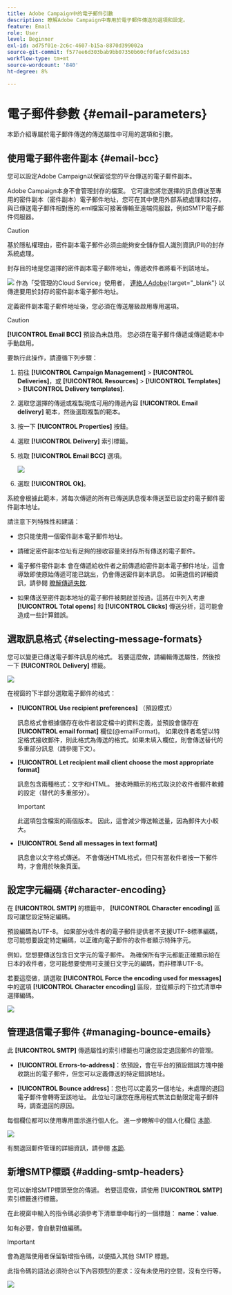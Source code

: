 ```yaml
---
title: Adobe Campaign中的電子郵件引數
description: 瞭解Adobe Campaign中專用於電子郵件傳送的選項和設定。
feature: Email
role: User
level: Beginner
exl-id: ad75f01e-2c6c-4607-b15a-8870d399002a
source-git-commit: f577ee6d303bab9bb07350b60cf0fa6fc9d3a163
workflow-type: tm+mt
source-wordcount: '840'
ht-degree: 8%

---
```


# 電子郵件參數 {#email-parameters}

本節介紹專屬於電子郵件傳送的傳送屬性中可用的選項和引數。

## 使用電子郵件密件副本 {#email-bcc}

<!--
>[!NOTE]
>
>This capability is available starting Campaign v8.3. To check your version, refer to [this section](../start/compatibility-matrix.md#how-to-check-your-campaign-version-and-buildversion)-->

您可以設定Adobe Campaign以保留從您的平台傳送的電子郵件副本。

Adobe Campaign本身不會管理封存的檔案。 它可讓您將您選擇的訊息傳送至專用的密件副本（密件副本）電子郵件地址，您可在其中使用外部系統處理和封存。 與已傳送電子郵件相對應的.eml檔案可接著傳輸至遠端伺服器，例如SMTP電子郵件伺服器。

>[!CAUTION]
>
>基於隱私權理由，密件副本電子郵件必須由能夠安全儲存個人識別資訊(PII)的封存系統處理。

封存目的地是您選擇的密件副本電子郵件地址，傳遞收件者將看不到該地址。

![](../assets/do-not-localize/speech.png)  作為「受管理的Cloud Service」使用者， [連絡人Adobe](../start/campaign-faq.md#support){target="_blank"} 以傳達要用於封存的密件副本電子郵件地址。

定義密件副本電子郵件地址後，您必須在傳送層級啟用專用選項。

>[!CAUTION]
>
>**[!UICONTROL Email BCC]** 預設為未啟用。 您必須在電子郵件傳遞或傳遞範本中手動啟用。

要執行此操作，請遵循下列步驟：

1. 前往 **[!UICONTROL Campaign Management]** > **[!UICONTROL Deliveries]**，或 **[!UICONTROL Resources]** > **[!UICONTROL Templates]** > **[!UICONTROL Delivery templates]**.
1. 選取您選擇的傳遞或複製現成可用的傳遞內容 **[!UICONTROL Email delivery]** 範本，然後選取複製的範本。
1. 按一下 **[!UICONTROL Properties]** 按鈕。
1. 選取 **[!UICONTROL Delivery]** 索引標籤。
1. 核取 **[!UICONTROL Email BCC]** 選項。

   ![](assets/email-bcc.png)

1. 選取 **[!UICONTROL Ok]**。

系統會根據此範本，將每次傳遞的所有已傳送訊息復本傳送至已設定的電子郵件密件副本地址。

請注意下列特殊性和建議：

* 您只能使用一個密件副本電子郵件地址。

* 請確定密件副本位址有足夠的接收容量來封存所有傳送的電子郵件。

* 電子郵件密件副本 <!--with Enhanced MTA--> 會在傳遞給收件者之前傳遞給密件副本電子郵件地址，這會導致即使原始傳遞可能已跳出，仍會傳送密件副本訊息。 如需退信的詳細資訊，請參閱 [瞭解傳遞失敗](delivery-failures.md).

* 如果傳送至密件副本地址的電子郵件被開啟並按過，這將在中列入考慮 **[!UICONTROL Total opens]** 和 **[!UICONTROL Clicks]** 傳送分析，這可能會造成一些計算錯誤。

<!--Only successfully sent emails are taken in account, bounces are not.-->

## 選取訊息格式 {#selecting-message-formats}

您可以變更已傳送電子郵件訊息的格式。 若要這麼做，請編輯傳送屬性，然後按一下 **[!UICONTROL Delivery]** 標籤。

![](assets/email-message-format.png)

在視窗的下半部分選取電子郵件的格式：

* **[!UICONTROL Use recipient preferences]** （預設模式）

  訊息格式會根據儲存在收件者設定檔中的資料定義，並預設會儲存在 **[!UICONTROL email format]** 欄位(@emailFormat)。 如果收件者希望以特定格式接收郵件，則此格式為傳送的格式。如果未填入欄位，則會傳送替代的多重部分訊息（請參閱下文）。

* **[!UICONTROL Let recipient mail client choose the most appropriate format]**

  訊息包含兩種格式：文字和HTML。 接收時顯示的格式取決於收件者郵件軟體的設定（替代的多重部分）。

  >[!IMPORTANT]
  >
  >此選項包含檔案的兩個版本。 因此，這會減少傳送輸送量，因為郵件大小較大。

* **[!UICONTROL Send all messages in text format]**

  訊息會以文字格式傳送。 不會傳送HTML格式，但只有當收件者按一下郵件時，才會用於映象頁面。

<!--
>[!NOTE]
>
>For more on defining the email content, see [this section]().-->

## 設定字元編碼 {#character-encoding}

在 **[!UICONTROL SMTP]** 的標籤中， **[!UICONTROL Character encoding]** 區段可讓您設定特定編碼。

預設編碼為UTF-8。 如果部分收件者的電子郵件提供者不支援UTF-8標準編碼，您可能想要設定特定編碼，以正確向電子郵件的收件者顯示特殊字元。

例如，您想要傳送包含日文字元的電子郵件。 為確保所有字元都能正確顯示給在日本的收件者，您可能想要使用可支援日文字元的編碼，而非標準UTF-8。

若要這麼做，請選取 **[!UICONTROL Force the encoding used for messages]** 中的選項 **[!UICONTROL Character encoding]** 區段，並從顯示的下拉式清單中選擇編碼。

![](assets/email-smtp-encoding.png)

## 管理退信電子郵件 {#managing-bounce-emails}

此 **[!UICONTROL SMTP]** 傳遞屬性的索引標籤也可讓您設定退回郵件的管理。

* **[!UICONTROL Errors-to-address]**：依預設，會在平台的預設錯誤方塊中接收跳出的電子郵件，但您可以定義傳送的特定錯誤地址。

* **[!UICONTROL Bounce address]**：您也可以定義另一個地址，未處理的退回電子郵件會轉寄至該地址。 此位址可讓您在應用程式無法自動限定電子郵件時，調查退回的原因。

每個欄位都可以使用專用圖示進行個人化。 進一步瞭解中的個人化欄位 [本節](personalization-fields.md).

![](assets/email-smtp-bounce.png)

有關退回郵件管理的詳細資訊，請參閱 [本節](delivery-failures.md#bounce-mail-management).

## 新增SMTP標頭 {#adding-smtp-headers}

您可以新增SMTP標頭至您的傳遞。 若要這麼做，請使用 **[!UICONTROL SMTP]** 索引標籤進行標籤。

在此視窗中輸入的指令碼必須參考下清單單中每行的一個標題： **name：value**.

如有必要，會自動對值編碼。

>[!IMPORTANT]
>
>會為進階使用者保留新增指令碼，以便插入其他 SMTP 標題。
>
>此指令碼的語法必須符合以下內容類型的要求：沒有未使用的空間，沒有空行等。

![](assets/email-smtp-headers.png)

<!--
## Generate mirror page {#generating-mirror-page}

The mirror page is an HTML page accessible online via a web browser. Its content is identical to the email. It can be useful if your recipients are experiencing rendering issues or broken images when trying to view your email in their inbox.

Learn how to insert a link to the mirror page in [this section](mirror-page.md).-->
